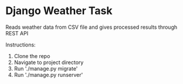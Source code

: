 # Django Weather Task

Reads weather data from CSV file and gives processed results through REST API

Instructions:

1. Clone the repo
2. Navigate to project directory
3. Run './manage.py migrate'
4. Run './manage.py runserver'